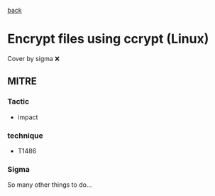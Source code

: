 [back](../index.md)
# Encrypt files using ccrypt (Linux)
Cover by sigma :x: 

## MITRE
### Tactic
  - impact

### technique
  - T1486

### Sigma

 So many other things to do...